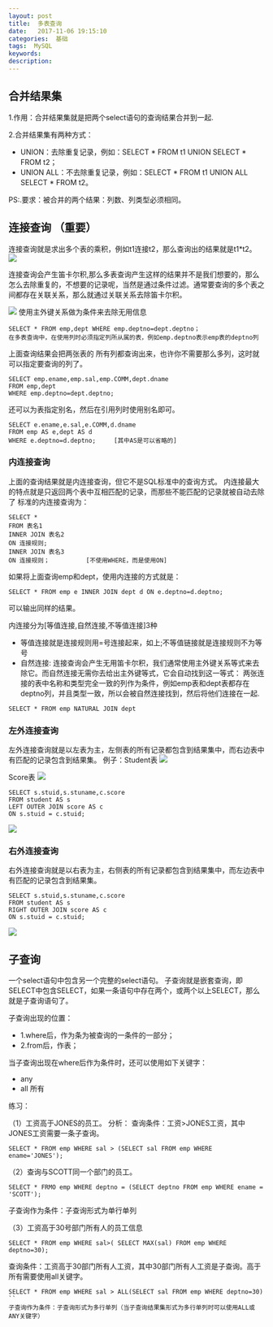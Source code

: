 ```yaml
---
layout: post
title:  多表查询
date:   2017-11-06 19:15:10
categories:  基础
tags:  MySQL
keywords: 
description:         
---
```


## 合并结果集 
1.作用：合并结果集就是把两个select语句的查询结果合并到一起.

2.合并结果集有两种方式： 
* UNION：去除重复记录，例如：SELECT * FROM t1 UNION SELECT * FROM t2； 
* UNION ALL：不去除重复记录，例如：SELECT * FROM t1 UNION ALL SELECT * FROM t2。

PS:.要求：被合并的两个结果：列数、列类型必须相同。

## 连接查询 （重要） 
连接查询就是求出多个表的乘积，例如t1连接t2，那么查询出的结果就是t1*t2。 
![](http://p7lixluhf.bkt.clouddn.com/LinkQuery.jpg)

连接查询会产生笛卡尔积,那么多表查询产生这样的结果并不是我们想要的，那么怎么去除重复的，不想要的记录呢，当然是通过条件过滤。通常要查询的多个表之间都存在关联关系，那么就通过关联关系去除笛卡尔积。

![](http://p7lixluhf.bkt.clouddn.com/20170414235333391.png)
使用主外键关系做为条件来去除无用信息
```
SELECT * FROM emp,dept WHERE emp.deptno=dept.deptno；
在多表查询中，在使用列时必须指定列所从属的表，例如emp.deptno表示emp表的deptno列
```
上面查询结果会把两张表的 所有列都查询出来，也许你不需要那么多列，这时就可以指定要查询的列了。
```
SELECT emp.ename,emp.sal,emp.COMM,dept.dname 
FROM emp,dept 
WHERE emp.deptno=dept.deptno;
```
还可以为表指定别名，然后在引用列时使用别名即可。
```
SELECT e.ename,e.sal,e.COMM,d.dname 
FROM emp AS e,dept AS d
WHERE e.deptno=d.deptno;     [其中AS是可以省略的]
```

### 内连接查询 
上面的查询结果就是内连接查询，但它不是SQL标准中的查询方式。 内连接最大的特点就是只返回两个表中互相匹配的记录，而那些不能匹配的记录就被自动去除了 
标准的内连接查询为：
```
SELECT * 
FROM 表名1
INNER JOIN 表名2 
ON 连接规则;
INNER JOIN 表名3
ON 连接规则；          [不使用WHERE，而是使用ON]
```
如果将上面查询emp和dept，使用内连接的方式就是：
```
SELECT * FROM emp e INNER JOIN dept d ON e.deptno=d.deptno;
```
可以输出同样的结果。

内连接分为[等值连接,自然连接,不等值连接]3种

* 等值连接就是连接规则用=号连接起来，如上;不等值链接就是连接规则不为等号
* 自然连接:
连接查询会产生无用笛卡尔积，我们通常使用主外键关系等式来去除它。而自然连接无需你去给出主外键等式，它会自动找到这一等式： 
两张连接的表中名称和类型完全一致的列作为条件，例如emp表和dept表都存在deptno列，并且类型一致，所以会被自然连接找到，然后将他们连接在一起.
```
SELECT * FROM emp NATURAL JOIN dept
```

### 左外连接查询 
左外连接查询就是以左表为主，左侧表的所有记录都包含到结果集中，而右边表中有匹配的记录包含到结果集。
例子：Student表
![](http://p7lixluhf.bkt.clouddn.com/SQLstudent.png)

Score表
  ![](http://p7lixluhf.bkt.clouddn.com/Score.png)

```
SELECT s.stuid,s.stuname,c.score 
FROM student AS s 
LEFT OUTER JOIN score AS c 
ON s.stuid = c.stuid;
```
![](http://p7lixluhf.bkt.clouddn.com/leftJoin.png)
### 右外连接查询 
右外连接查询就是以右表为主，右侧表的所有记录都包含到结果集中，而左边表中有匹配的记录包含到结果集。
```
SELECT s.stuid,s.stuname,c.score
FROM student AS s 
RIGHT OUTER JOIN score AS c 
ON s.stuid = c.stuid;
```
![](http://p7lixluhf.bkt.clouddn.com/rightJoin.png)


## 子查询
一个select语句中包含另一个完整的select语句。 子查询就是嵌套查询，即SELECT中包含SELECT，如果一条语句中存在两个，或两个以上SELECT，那么就是子查询语句了。

子查询出现的位置： 
* 1.where后，作为条为被查询的一条件的一部分； 
* 2.from后，作表；

当子查询出现在where后作为条件时，还可以使用如下关键字： 
* any 
* all 所有


练习：

（1）工资高于JONES的员工。 
分析： 查询条件：工资>JONES工资，其中JONES工资需要一条子查询。

```
SELECT * FROM emp WHERE sal > (SELECT sal FROM emp WHERE ename='JONES');
```
（2）查询与SCOTT同一个部门的员工。 
```
SELECT * FRMO emp WHERE deptno = (SELECT deptno FROM emp WHERE ename = 'SCOTT');
```
子查询作为条件：子查询形式为单行单列

（3）工资高于30号部门所有人的员工信息 
```
SELECT * FROM emp WHERE sal>( SELECT MAX(sal) FROM emp WHERE deptno=30);
```
查询条件：工资高于30部门所有人工资，其中30部门所有人工资是子查询。高于所有需要使用all关键字。
```
SELECT * FROM emp WHERE sal > ALL(SELECT sal FROM emp WHERE deptno=30)
``
子查询作为条件：子查询形式为多行单列（当子查询结果集形式为多行单列时可以使用ALL或ANY关键字）
